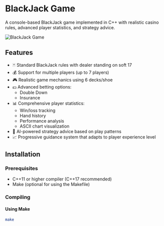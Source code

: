 # BlackJack Game

A console-based BlackJack game implemented in C++ with realistic casino rules, advanced player statistics, and strategy advice.

![BlackJack Game](screenshots/gameplay.png) <!-- Add your screenshot here -->

## Features

- 🃏 Standard BlackJack rules with dealer standing on soft 17
- 💰 Support for multiple players (up to 7 players)
- 🎮 Realistic game mechanics using 6 decks/shoe
- 💵 Advanced betting options:
  - Double Down
  - Insurance
- 📊 Comprehensive player statistics:
  - Win/loss tracking
  - Hand history
  - Performance analysis
  - ASCII chart visualization
- 🧠 AI-powered strategy advice based on play patterns
- 📈 Progressive guidance system that adapts to player experience level

## Installation

### Prerequisites
- C++11 or higher compiler (C++17 recommended)
- Make (optional for using the Makefile)

### Compiling

#### Using Make
```bash
make
